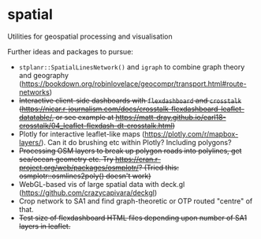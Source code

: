 # spatial
Utilities for geospatial processing and visualisation

Further ideas and packages to pursue:

* `stplanr::SpatialLinesNetwork()` and `igraph` to combine graph theory and geography (https://bookdown.org/robinlovelace/geocompr/transport.html#route-networks)
* ~~Interactive client-side dashboards with `flexdashboard` and `crosstalk` (https://nicar.r-journalism.com/docs/crosstalk-flexdashboard-leaflet-datatable/, or see example at https://matt-dray.github.io/earl18-crosstalk/04_leaflet-flexdash-dt-crosstalk.html)~~
* Plotly for interactive leaflet-like maps (https://plotly.com/r/mapbox-layers/). Can it do brushing etc within Plotly? Including polygons?
* ~~Processing OSM layers to break up polygon roads into polylines, get sea/ocean geometry etc. Try https://cran.r-project.org/web/packages/osmplotr/? (Tried this: osmplotr::osmlines2poly() doesn't work)~~
* WebGL-based vis of large spatial data with deck.gl (https://github.com/crazycapivara/deckgl)
* Crop network to SA1 and find graph-theoretic or OTP routed "centre" of that.
* ~~Test size of flexdashboard HTML files depending upon number of SA1 layers in leaflet.~~
